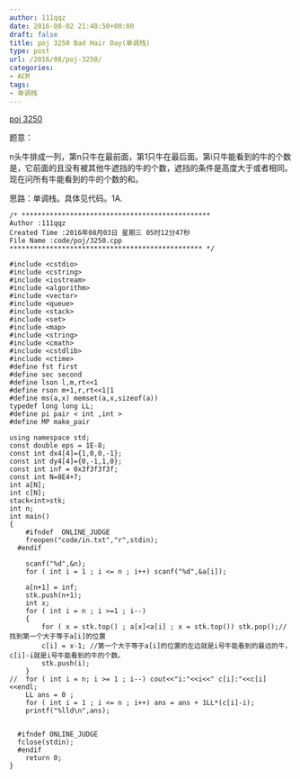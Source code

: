 ```yaml
---
author: 111qqz
date: 2016-08-02 21:40:50+00:00
draft: false
title: poj 3250 Bad Hair Day(单调栈)
type: post
url: /2016/08/poj-3250/
categories:
- ACM
tags:
- 单调栈
---
```


[poj 3250](http://poj.org/problem?id=3250)

题意：

n头牛排成一列，第n只牛在最前面，第1只牛在最后面。第i只牛能看到的牛的个数是，它前面的且没有被其他牛遮挡的牛的个数，遮挡的条件是高度大于或者相同。现在问所有牛能看到的牛的个数的和。

思路：单调栈。具体见代码。1A.

 

    
    /* ***********************************************
    Author :111qqz
    Created Time :2016年08月03日 星期三 05时12分47秒
    File Name :code/poj/3250.cpp
    ************************************************ */
    
    #include <cstdio>
    #include <cstring>
    #include <iostream>
    #include <algorithm>
    #include <vector>
    #include <queue>
    #include <stack>
    #include <set>
    #include <map>
    #include <string>
    #include <cmath>
    #include <cstdlib>
    #include <ctime>
    #define fst first
    #define sec second
    #define lson l,m,rt<<1
    #define rson m+1,r,rt<<1|1
    #define ms(a,x) memset(a,x,sizeof(a))
    typedef long long LL;
    #define pi pair < int ,int >
    #define MP make_pair
    
    using namespace std;
    const double eps = 1E-8;
    const int dx4[4]={1,0,0,-1};
    const int dy4[4]={0,-1,1,0};
    const int inf = 0x3f3f3f3f;
    const int N=8E4+7;
    int a[N];
    int c[N];
    stack<int>stk;
    int n;
    int main()
    {
    	#ifndef  ONLINE_JUDGE 
    	freopen("code/in.txt","r",stdin);
      #endif
    
    	scanf("%d",&n);
    	for ( int i = 1 ; i <= n ; i++) scanf("%d",&a[i]);
    	
    	a[n+1] = inf;
    	stk.push(n+1);
    	int x;
    	for ( int i = n ; i >=1 ; i--)
    	{
    	    for ( x = stk.top() ; a[x]<a[i] ; x = stk.top()) stk.pop();//找到第一个大于等于a[i]的位置
    	    c[i] = x-1; //第一个大于等于a[i]的位置的左边就是i号牛能看到的最远的牛，c[i]-i就是i号牛能看到的牛的个数。
    	    stk.push(i);
    	}
    //	for ( int i = n; i >= 1 ; i--) cout<<"i:"<<i<<" c[i]:"<<c[i]<<endl;
    	LL ans = 0 ;
    	for ( int i = 1 ; i <= n ; i++) ans = ans + 1LL*(c[i]-i);
    	printf("%lld\n",ans);
    
    
      #ifndef ONLINE_JUDGE  
      fclose(stdin);
      #endif
        return 0;
    }
    







